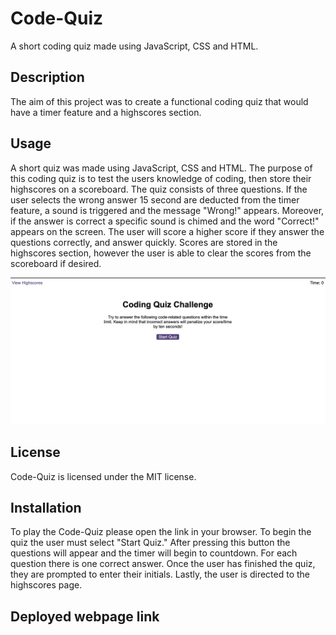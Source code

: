# Code-Quiz

A short coding quiz made using JavaScript, CSS and HTML.

## Description

The aim of this project was to create a functional coding quiz that would have a timer feature and a highscores section.

## Usage

A short quiz was made using JavaScript, CSS and HTML. The purpose of this coding quiz is to test the users knowledge of coding, then store their highscores on a scoreboard. The quiz consists of three questions. If the user selects the wrong answer 15 second are deducted from the timer feature, a sound is triggered and the message "Wrong!" appears. Moreover, if the answer is correct a specific sound is chimed and the word "Correct!" appears on the screen. The user will score a higher score if they answer the questions correctly, and answer quickly. Scores are stored in the highscores section, however the user is able to clear the scores from the scoreboard if desired.

![screenshot](./screenshot.png "A screenshot of the Code-Quiz application")

## License

Code-Quiz is licensed under the MIT license.

## Installation

To play the Code-Quiz please open the link in your browser. To begin the quiz the user must select "Start Quiz." After pressing this button the questions will appear and the timer will begin to countdown. For each question there is one correct answer. Once the user has finished the quiz, they are prompted to enter their initials. Lastly, the user is directed to the highscores page.

## Deployed webpage link
